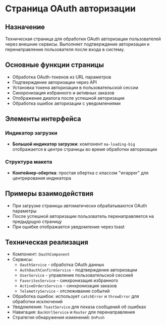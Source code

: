 # Страница OAuth авторизации

## Назначение
Техническая страница для обработки OAuth авторизации пользователей через внешние сервисы. Выполняет подтверждение авторизации и перенаправление пользователя после входа в систему.

## Основные функции страницы
- Обработка OAuth-токенов из URL параметров
- Подтверждение авторизации через API
- Установка токена авторизации в пользовательской сессии
- Синхронизация избранного и активных заказов
- Отображение диалога после успешной авторизации
- Обработка ошибок авторизации с уведомлениями

## Элементы интерфейса

### Индикатор загрузки
- **Большой индикатор загрузки**: компонент `ma-loading-big` отображается в центре страницы во время обработки авторизации

### Структура макета
- **Контейнер-обертка**: простая обертка с классом "wrapper" для центрирования индикатора

## Примеры взаимодействия
- При загрузке страницы автоматически обрабатываются OAuth параметры
- После успешной авторизации пользователь перенаправляется на предыдущую страницу
- При ошибке отображается уведомление через toast

## Техническая реализация
- Компонент: `OauthComponent`
- Сервисы: 
  - `OauthService` - обработка OAuth данных
  - `AuthOauthConfirmService` - подтверждение авторизации
  - `UserService` - управление пользовательской сессией
  - `FavoritesService` - синхронизация избранного
  - `ActiveOrdersService` - синхронизация заказов
  - `TelemetryService` - отслеживание событий
- Обработка ошибок: использует `catchError` и `throwError` для обработки исключений
- Уведомления: `ToastService` для показа сообщений об ошибках
- Навигация: `BackUrlService` и `Router` для перенаправления
- Стратегия обнаружения изменений: `OnPush`
